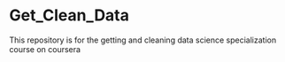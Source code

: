Get_Clean_Data
==============

This repository is for the getting and cleaning data science specialization course on coursera
